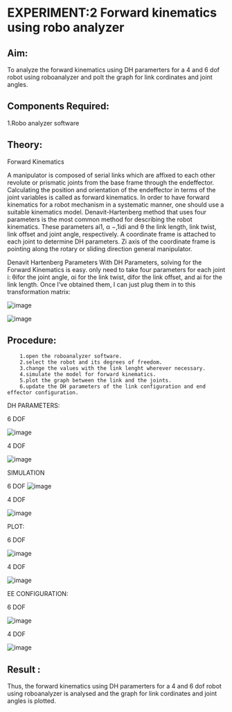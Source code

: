 # EXPERIMENT:2 Forward kinematics using robo analyzer


## Aim:

To analyze the forward kinematics using DH paramerters for a 4 and 6 dof robot using roboanalyzer and polt the graph for link cordinates and joint angles.

## Components Required:

1.Robo analyzer software

## Theory:

Forward Kinematics

A manipulator is composed of serial links which are affixed to each other revolute or prismatic joints from the base frame through the endeffector. Calculating the position and orientation of the endeffector in terms of the joint variables is called as forward kinematics. In order to have forward kinematics for a robot mechanism in a systematic manner, one should use a suitable kinematics model. Denavit-Hartenberg method that uses four parameters is the most common method for describing the robot kinematics. These parameters ai1, α −,1idi and θ the link length, link twist, link offset and joint angle, respectively. A coordinate frame is attached to each joint to determine DH parameters. Zi axis of the coordinate frame is pointing along the rotary or sliding direction general manipulator.

Denavit Hartenberg Parameters With DH Parameters, solving for the Forward Kinematics is easy. only need to take four parameters for each joint i: θifor the joint angle, αi for the link twist, difor the link offset, and ai for the link length. Once I’ve obtained them, I can just plug them in to this transformation matrix:

![image](https://github.com/SUJITH04/Forward-kinematics-using-robot-analyzer/assets/130206202/a8c351ce-e771-4fbf-8655-a79c9bfc1d7b)

![image](https://github.com/SUJITH04/Forward-kinematics-using-robot-analyzer/assets/130206202/55e324cf-619a-402a-bc97-b35f64e666d9)

## Procedure:
```
    1.open the roboanalyzer software.
    2.select the robot and its degrees of freedom.
    3.change the values with the link lenght wherever necessary.
    4.simulate the model for forward kinematics.
    5.plot the graph between the link and the joints.
    6.update the DH parameters of the link configuration and end effector configuration.
  ```

DH PARAMETERS:

6 DOF

![image](https://github.com/SUJITH04/Forward-kinematics-using-robot-analyzer/assets/130206202/a1b81f1f-6e45-4a2b-88f3-7abe059daaf1)

4 DOF

![image](https://github.com/SUJITH04/Forward-kinematics-using-robot-analyzer/assets/130206202/ca33807b-971e-4f01-9dc1-2bb3db058d2a)

SIMULATION

6 DOF
![image](https://github.com/SUJITH04/Forward-kinematics-using-robot-analyzer/assets/130206202/aa6aeb38-61c5-43e0-afbe-5c3f9d8b6e9a)

4 DOF

![image](https://github.com/SUJITH04/Forward-kinematics-using-robot-analyzer/assets/130206202/0f958052-9329-4c3c-b30e-3bde6c900fad)

PLOT:

6 DOF

![image](https://github.com/SUJITH04/Forward-kinematics-using-robot-analyzer/assets/130206202/6ddf084c-f78b-42ca-b303-f1cbaedafb6f)

4 DOF

![image](https://github.com/SUJITH04/Forward-kinematics-using-robot-analyzer/assets/130206202/f84f79fd-2101-4b86-bb42-b46da80d5575)

EE CONFIGURATION:

6 DOF

![image](https://github.com/SUJITH04/Forward-kinematics-using-robot-analyzer/assets/130206202/da5ad18c-4897-4532-ae85-e20bb7fae2ca)

4 DOF

![image](https://github.com/SUJITH04/Forward-kinematics-using-robot-analyzer/assets/130206202/b4ac8d8d-db33-45ef-bcfd-f77dd03e5bf9)

## Result :

Thus, the forward kinematics using DH paramerters for a 4 and 6 dof robot using roboanalyzer is analysed and the graph for link cordinates and joint angles is plotted.










